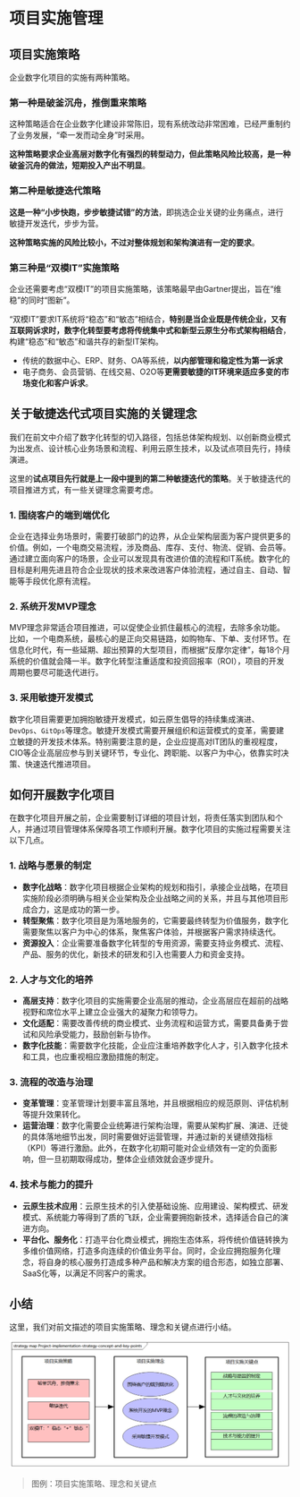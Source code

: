 # 项目实施管理

## 项目实施策略

企业数字化项目的实施有两种策略。

### 第一种是破釜沉舟，推倒重来策略

这种策略适合在企业数字化建设非常陈旧，现有系统改动非常困难，已经严重制约了业务发展，“牵一发而动全身”时采用。

**这种策略要求企业高层对数字化有强烈的转型动力，但此策略风险比较高，是一种破釜沉舟的做法，短期投入产出不明显**。

### 第二种是敏捷迭代策略

**这是一种“小步快跑，步步敏捷试错”的方法**，即挑选企业关键的业务痛点，进行敏捷开发迭代，步步为营。

**这种策略实施的风险比较小，不过对整体规划和架构演进有一定的要求**。

### 第三种是“双模IT”实施策略

企业还需要考虑“双模IT”的项目实施策略，该策略最早由Gartner提出，旨在“维稳”的同时“图新”。

“双模IT”要求IT系统将“稳态”和“敏态”相结合，**特别是当企业既是传统企业，又有互联网诉求时，数字化转型要考虑将传统集中式和新型云原生分布式架构相结合**，构建“稳态”和“敏态”和谐共存的新型IT架构。

- 传统的数据中心、ERP、财务、OA等系统，**以内部管理和稳定性为第一诉求**
- 电子商务、会员营销、在线交易、O2O等**更需要敏捷的IT环境来适应多变的市场变化和客户诉求**。

## 关于敏捷迭代式项目实施的关键理念

我们在前文中介绍了数字化转型的切入路径，包括总体架构规划、以创新商业模式为出发点、设计核心业务场景和流程、利用云原生技术，以及试点项目先行，持续演进。

这里的**试点项目先行就是上一段中提到的第二种敏捷迭代的策略**。关于敏捷迭代的项目推进方式，有一些关键理念需要考虑。

### 1. 围绕客户的端到端优化

企业在选择业务场景时，需要打破部门的边界，从企业架构层面为客户提供更多的价值。例如，一个电商交易流程，涉及商品、库存、支付、物流、促销、会员等。通过建立面向客户的场景，企业可以发现具有改进价值的流程和IT系统。数字化的目标是利用先进且符合企业现状的技术来改进客户体验流程，通过自主、自动、智能等手段优化原有流程。

### 2. 系统开发MVP理念

MVP理念非常适合项目推进，可以促使企业抓住最核心的流程，去除多余功能。比如，一个电商系统，最核心的是正向交易链路，如购物车、下单、支付环节。在信息化时代，有一些延期、超出预算的大型项目，而根据“反摩尔定律”，每18个月系统的价值就会降一半。数字化转型注重适度和投资回报率（ROI），项目的开发周期也要尽可能迭代进行。

### 3. 采用敏捷开发模式

数字化项目需要更加拥抱敏捷开发模式，如云原生倡导的持续集成演进、`DevOps`、`GitOps`等理念。敏捷开发模式需要开展组织和运营模式的变革，需要建立敏捷的开发技术体系。特别需要注意的是，企业应提高对IT团队的重视程度，CIO等企业高层应参与到关键环节，专业化、跨职能、以客户为中心，依靠实时决策、快速迭代推进项目。

## 如何开展数字化项目

在数字化项目开展之前，企业需要制订详细的项目计划，将责任落实到团队和个人，并通过项目管理体系保障各项工作顺利开展。数字化项目的实施过程需要关注以下几点。

### 1. 战略与愿景的制定

- **数字化战略**：数字化项目根据企业架构的规划和指引，承接企业战略，在项目实施阶段必须明确与相关企业架构及企业战略之间的关系，并且与其他项目形成合力，这是成功的第一步。
- **转型聚焦**：数字化项目是为落地服务的，它需要最终转型为价值服务，数字化需要聚焦以客户为中心的体系，聚焦客户体验，并根据客户需求持续迭代。
- **资源投入**：企业需要准备数字化转型的专用资源，需要支持业务模式、流程、产品、服务的优化，新技术的研发和引入也需要人力和资金支持。

### 2. 人才与文化的培养

- **高层支持**：数字化项目的实施需要企业高层的推动，企业高层应在超前的战略视野和席位水平上建立企业强大的凝聚力和领导力。
- **文化适配**：需要改善传统的商业模式、业务流程和运营方式，需要具备勇于尝试和风险承受能力，鼓励创新与协作。
- **数字化技能**：需要数字化技能，企业应注重培养数字化人才，引入数字化技术和工具，也应重视相应激励措施的制定。

### 3. 流程的改造与治理

- **变革管理**：变革管理计划要丰富且落地，并且根据相应的规范原则、评估机制等提升效果转化。
- **运营治理**：数字化需要企业统筹进行架构治理，需要从架构扩展、演进、迁徙的具体落地细节出发，同时需要做好运营管理，并通过新的关键绩效指标（KPI）等进行激励。此外，在数字化初期可能对企业绩效有一定的负面影响，但一旦初期取得成功，整体企业绩效就会逐步提升。

### 4. 技术与能力的提升

- **云原生技术应用**：云原生技术的引入使基础设施、应用建设、架构模式、研发模式、系统能力等得到了质的飞跃，企业需要拥抱新技术，选择适合自己的演进方向。
- **平台化、服务化**：打造平台化商业模式，拥抱生态体系，将传统价值链转换为多维价值网络，打造多向连续的价值业务平台。同时，企业应拥抱服务化理念，将自身的核心服务打造成多种产品和解决方案的组合形态，如独立部署、SaaS化等，以满足不同客户的需求。

## 小结

这里，我们对前文描述的项目实施策略、理念和关键点进行小结。

![项目实施策略、理念和关键点](images/Project-implementation-strategy-concept-and-key-points.png)

> 图例：项目实施策略、理念和关键点
